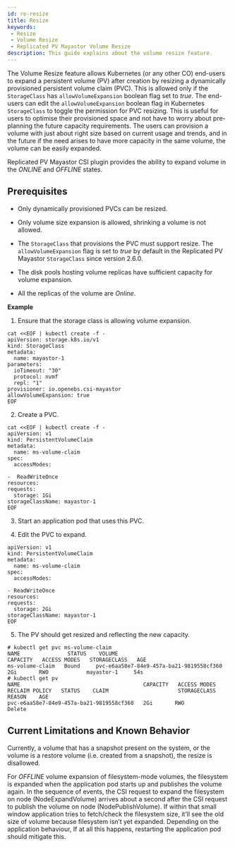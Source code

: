 ```yaml
---
id: re-resize
title: Resize
keywords:
 - Resize
 - Volume Resize
 - Replicated PV Mayastor Volume Resize
description: This guide explains about the volume resize feature.
---
```


The Volume Resize feature allows Kubernetes (or any other CO) end-users to expand a persistent volume (PV) after creation by resizing a dynamically provisioned persistent volume claim (PVC). This is allowed only if the `StorageClass` has `allowVolumeExpansion` boolean flag set to _true_. The end-users can edit the `allowVolumeExpansion` boolean flag in Kubernetes `StorageClass` to toggle the permission for PVC resizing. This is useful for users to optimise their provisioned space and not have to worry about pre-planning the future capacity requirements. The users can provision a volume with just about right size based on current usage and trends, and in the future if the need arises to have more capacity in the same volume, the volume can be easily expanded.

Replicated PV Mayastor CSI plugin provides the ability to expand volume in the _ONLINE_ and _OFFLINE_ states.

## Prerequisites

- Only dynamically provisioned PVCs can be resized.

- Only volume size expansion is allowed, shrinking a volume is not allowed.

- The `StorageClass` that provisions the PVC must support resize. The `allowVolumeExpansion` flag is set to _true_ by default in the Replicated PV Mayastor `StorageClass` since version 2.6.0.

- The disk pools hosting volume replicas have sufficient capacity for volume expansion.

- All the replicas of the volume are _Online_.

**Example**

1. Ensure that the storage class is allowing volume expansion.

```
cat <<EOF | kubectl create -f -
apiVersion: storage.k8s.io/v1
kind: StorageClass
metadata:
  name: mayastor-1
parameters:
  ioTimeout: "30"
  protocol: nvmf
  repl: "1"
provisioner: io.openebs.csi-mayastor
allowVolumeExpansion: true
EOF
```

2. Create a PVC.

```
cat <<EOF | kubectl create -f -
apiVersion: v1
kind: PersistentVolumeClaim
metadata:
  name: ms-volume-claim
spec:
  accessModes:

-  ReadWriteOnce
resources:
requests:
  storage: 1Gi
storageClassName: mayastor-1
EOF
```

3. Start an application pod that uses this PVC.

4. Edit the PVC to expand.

```
apiVersion: v1
kind: PersistentVolumeClaim
metadata:
  name: ms-volume-claim
spec:
  accessModes:

- ReadWriteOnce
resources:
requests:
  storage: 2Gi
storageClassName: mayastor-1
EOF
```

5. The PV should get resized and reflecting the new capacity.

```
# kubectl get pvc ms-volume-claim
NAME               STATUS    VOLUME                                     CAPACITY   ACCESS MODES   STORAGECLASS   AGE
ms-volume-claim   Bound     pvc-e6aa58e7-84e9-457a-ba21-9819558cf360   2Gi       RWO            mayastor-1     54s
# kubectl get pv
NAME                                       CAPACITY   ACCESS MODES   RECLAIM POLICY   STATUS    CLAIM                      STORAGECLASS   REASON    AGE
pvc-e6aa58e7-84e9-457a-ba21-9819558cf360   2Gi       RWO            Delete  
```

## Current Limitations and Known Behavior

Currently, a volume that has a snapshot present on the system, or the volume is a restore volume (i.e. created from a snapshot), the resize is disallowed.

For _OFFLINE_ volume expansion of filesystem-mode volumes, the filesystem is expanded when the application pod starts up and publishes the volume again. In the sequence of events, the CSI request to expand the filesystem on node (NodeExpandVolume) arrives about a second after the CSI request to publish the volume on node (NodePublishVolume). If within that small window application tries to fetch/check the filesystem size, it’ll see the old size of volume because filesystem isn’t yet expanded. Depending on the application behaviour, If at all this happens, restarting the application pod should mitigate this.